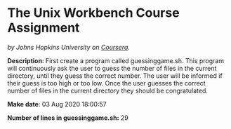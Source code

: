 # The Unix Workbench Course Assignment
*by Johns Hopkins University on [Coursera](https://www.coursera.org/learn/unix).*

**Description**: First create a program called guessinggame.sh. This program will continuously ask the user to guess the number of files in the current directory, until they guess the correct number. The user will be informed if their guess is too high or too low. Once the user guesses the correct number of files in the current directory they should be congratulated.

**Make date**: 03 Aug 2020 18:00:57

**Number of lines in guessinggame.sh:** 29
